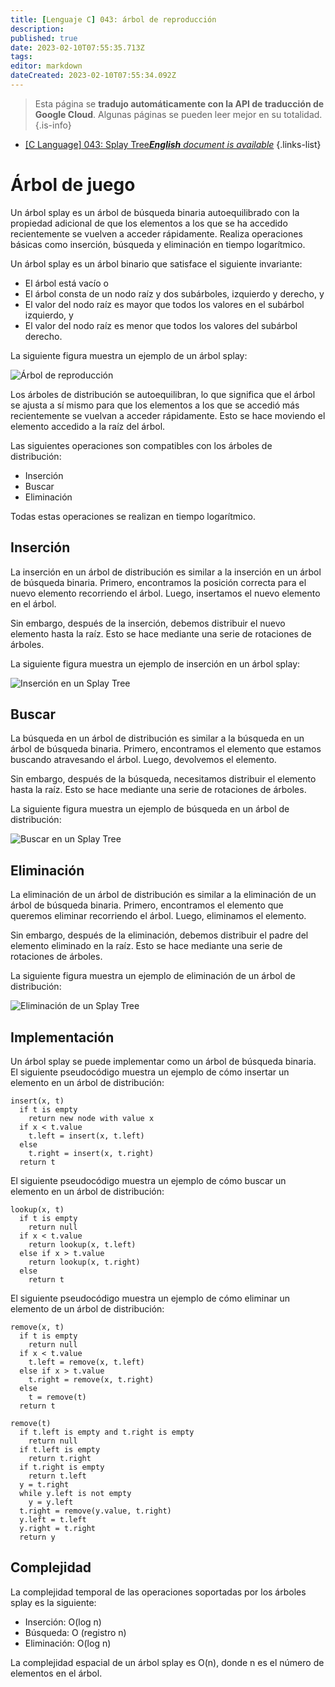 ```yaml
---
title: [Lenguaje C] 043: árbol de reproducción
description: 
published: true
date: 2023-02-10T07:55:35.713Z
tags: 
editor: markdown
dateCreated: 2023-02-10T07:55:34.092Z
---
```


> Esta página se **tradujo automáticamente con la API de traducción de Google Cloud**.
Algunas páginas se pueden leer mejor en su totalidad.{.is-info}



- [[C Language] 043: Splay Tree***English** document is available*](/en/Knowledge-base/Algorithm/c-language-043-splay-tree)
{.links-list}


# Árbol de juego

Un árbol splay es un árbol de búsqueda binaria autoequilibrado con la propiedad adicional de que los elementos a los que se ha accedido recientemente se vuelven a acceder rápidamente. Realiza operaciones básicas como inserción, búsqueda y eliminación en tiempo logarítmico.

Un árbol splay es un árbol binario que satisface el siguiente invariante:

* El árbol está vacío o
* El árbol consta de un nodo raíz y dos subárboles, izquierdo y derecho, y
* El valor del nodo raíz es mayor que todos los valores en el subárbol izquierdo, y
* El valor del nodo raíz es menor que todos los valores del subárbol derecho.

La siguiente figura muestra un ejemplo de un árbol splay:

![Árbol de reproducción](https://upload.wikimedia.org/wikipedia/commons/thumb/6/6d/Splay_tree_animation.gif/250px-Splay_tree_animation.gif)

Los árboles de distribución se autoequilibran, lo que significa que el árbol se ajusta a sí mismo para que los elementos a los que se accedió más recientemente se vuelvan a acceder rápidamente. Esto se hace moviendo el elemento accedido a la raíz del árbol.

Las siguientes operaciones son compatibles con los árboles de distribución:

* Inserción
* Buscar
* Eliminación

Todas estas operaciones se realizan en tiempo logarítmico.

## Inserción

La inserción en un árbol de distribución es similar a la inserción en un árbol de búsqueda binaria. Primero, encontramos la posición correcta para el nuevo elemento recorriendo el árbol. Luego, insertamos el nuevo elemento en el árbol.

Sin embargo, después de la inserción, debemos distribuir el nuevo elemento hasta la raíz. Esto se hace mediante una serie de rotaciones de árboles.

La siguiente figura muestra un ejemplo de inserción en un árbol splay:

![Inserción en un Splay Tree](https://upload.wikimedia.org/wikipedia/commons/thumb/b/b0/Splay-tree-insert.gif/250px-Splay-tree-insert.gif)

## Buscar

La búsqueda en un árbol de distribución es similar a la búsqueda en un árbol de búsqueda binaria. Primero, encontramos el elemento que estamos buscando atravesando el árbol. Luego, devolvemos el elemento.

Sin embargo, después de la búsqueda, necesitamos distribuir el elemento hasta la raíz. Esto se hace mediante una serie de rotaciones de árboles.

La siguiente figura muestra un ejemplo de búsqueda en un árbol de distribución:

![Buscar en un Splay Tree](https://upload.wikimedia.org/wikipedia/commons/thumb/5/5e/Splay-tree-lookup.gif/250px-Splay-tree-lookup.gif)

## Eliminación

La eliminación de un árbol de distribución es similar a la eliminación de un árbol de búsqueda binaria. Primero, encontramos el elemento que queremos eliminar recorriendo el árbol. Luego, eliminamos el elemento.

Sin embargo, después de la eliminación, debemos distribuir el padre del elemento eliminado en la raíz. Esto se hace mediante una serie de rotaciones de árboles.

La siguiente figura muestra un ejemplo de eliminación de un árbol de distribución:

![Eliminación de un Splay Tree](https://upload.wikimedia.org/wikipedia/commons/thumb/9/9a/Splay-tree-delete.gif/250px-Splay-tree-delete.gif)

## Implementación

Un árbol splay se puede implementar como un árbol de búsqueda binaria. El siguiente pseudocódigo muestra un ejemplo de cómo insertar un elemento en un árbol de distribución:

```
insert(x, t)
  if t is empty
    return new node with value x
  if x < t.value
    t.left = insert(x, t.left)
  else
    t.right = insert(x, t.right)
  return t
```

El siguiente pseudocódigo muestra un ejemplo de cómo buscar un elemento en un árbol de distribución:

```
lookup(x, t)
  if t is empty
    return null
  if x < t.value
    return lookup(x, t.left)
  else if x > t.value
    return lookup(x, t.right)
  else
    return t
```

El siguiente pseudocódigo muestra un ejemplo de cómo eliminar un elemento de un árbol de distribución:

```
remove(x, t)
  if t is empty
    return null
  if x < t.value
    t.left = remove(x, t.left)
  else if x > t.value
    t.right = remove(x, t.right)
  else
    t = remove(t)
  return t

remove(t)
  if t.left is empty and t.right is empty
    return null
  if t.left is empty
    return t.right
  if t.right is empty
    return t.left
  y = t.right
  while y.left is not empty
    y = y.left
  t.right = remove(y.value, t.right)
  y.left = t.left
  y.right = t.right
  return y
```

## Complejidad

La complejidad temporal de las operaciones soportadas por los árboles splay es la siguiente:

* Inserción: O(log n)
* Búsqueda: O (registro n)
* Eliminación: O(log n)

La complejidad espacial de un árbol splay es O(n), donde n es el número de elementos en el árbol.